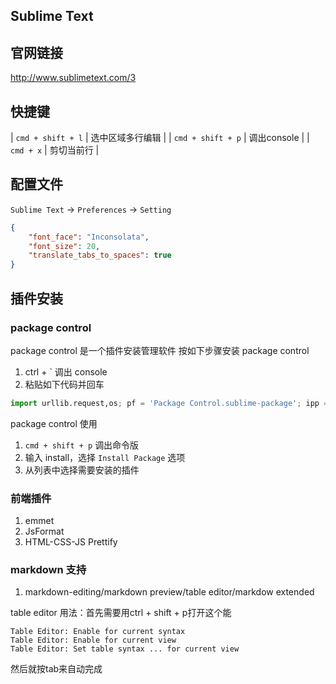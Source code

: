 ## Sublime Text

## 官网链接

<http://www.sublimetext.com/3>

## 快捷键

| `cmd + shift + l` | 选中区域多行编辑 |
| `cmd + shift + p` | 调出console      |
| `cmd + x`         | 剪切当前行       |

## 配置文件

`Sublime Text` -> `Preferences` -> `Setting`

``` json
{
    "font_face": "Inconsolata",
    "font_size": 20,
    "translate_tabs_to_spaces": true
}
```

## 插件安装

### package control

package control 是一个插件安装管理软件
按如下步骤安装 package control

1. ctrl + ` 调出 console
2. 粘贴如下代码并回车

``` python
import urllib.request,os; pf = 'Package Control.sublime-package'; ipp = sublime.installed_packages_path(); urllib.request.install_opener( urllib.request.build_opener( urllib.request.ProxyHandler()) ); open(os.path.join(ipp, pf), 'wb').write(urllib.request.urlopen( 'http://sublime.wbond.net/' + pf.replace(' ','%20')).read())
```

package control 使用

1. `cmd + shift + p` 调出命令版
2. 输入 install，选择 `Install Package` 选项
3. 从列表中选择需要安装的插件

### 前端插件

1. emmet
2. JsFormat
3. HTML-CSS-JS Prettify

### markdown 支持

1. markdown-editing/markdown preview/table editor/markdow extended

table editor 用法：首先需要用ctrl + shift + p打开这个能

    Table Editor: Enable for current syntax 
    Table Editor: Enable for current view 
    Table Editor: Set table syntax ... for current view

然后就按tab来自动完成


